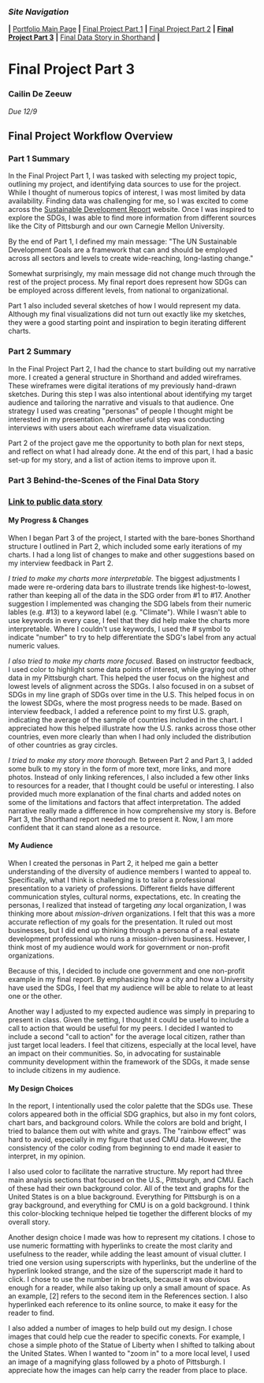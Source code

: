 ### *Site Navigation*
**|**  [Portfolio Main Page](/README.md)  **|**  [Final Project Part 1](/final_part1.md)  **|**  [Final Project Part 2](/final_part2.md)  **|**  **[Final Project Part 3](/final_part3.md)**  **|**  [Final Data Story in Shorthand](https://carnegiemellon.shorthandstories.com/local-action-for-global-impact/index.html)  **|**

# Final Project Part 3
### Cailin De Zeeuw
*Due 12/9*

## Final Project Workflow Overview

### Part 1 Summary
In the Final Project Part 1, I was tasked with selecting my project topic, outlining my project, and identifying data sources to use for the project. While I thought of numerous topics of interest, I was most limited by data availability. Finding data was challenging for me, so I was excited to come across the [Sustainable Development Report](https://dashboards.sdgindex.org/downloads) website. Once I was inspired to explore the SDGs, I was able to find more information from different sources like the City of Pittsburgh and our own Carnegie Mellon University. 

By the end of Part 1, I defined my main message: "The UN Sustainable Development Goals are a framework that can and should be employed across all sectors and levels to create wide-reaching, long-lasting change." 

Somewhat surprisingly, my main message did not change much through the rest of the project process. My final report does represent how SDGs can be employed across different levels, from national to organizational. 

Part 1 also included several sketches of how I would represent my data. Although my final visualizations did not turn out exactly like my sketches, they were a good starting point and inspiration to begin iterating different charts.

### Part 2 Summary
In the Final Project Part 2, I had the chance to start building out my narrative more. I created a general structure in Shorthand and added wireframes. These wireframes were digital iterations of my previously hand-drawn sketches. During this step I was also intentional about identifying my target audience and tailoring the narrative and visuals to that audience. One strategy I used was creating "personas" of people I thought might be interested in my presentation. Another useful step was conducting interviews with users about each wireframe data visualization.

Part 2 of the project gave me the opportunity to both plan for next steps, and reflect on what I had already done. At the end of this part, I had a basic set-up for my story, and a list of action items to improve upon it. 

### Part 3 Behind-the-Scenes of the Final Data Story
### [Link to public data story](https://carnegiemellon.shorthandstories.com/local-action-for-global-impact/index.html)

#### My Progress & Changes
When I began Part 3 of the project, I started with the bare-bones Shorthand structure I outlined in Part 2, which included some early iterations of my charts. I had a long list of changes to make and other suggestions based on my interview feedback in Part 2. 

_I tried to make my charts more interpretable._ The biggest adjustments I made were re-ordering data bars to illustrate trends like highest-to-lowest, rather than keeping all of the data in the SDG order from #1 to #17. Another suggestion I implemented was changing the SDG labels from their numeric lables (e.g. #13) to a keyword label (e.g. "Climate"). While I wasn't able to use keywords in every case, I feel that they did help make the charts more interpretable. Where I couldn't use keywords, I used the # symbol to indicate "number" to try to help differentiate the SDG's label from any actual numeric values. 

_I also tried to make my charts more focused._ Based on instructor feedback, I used color to highlight some data points of interest, while graying out other data in my Pittsburgh chart. This helped the user focus on the highest and lowest levels of alignment across the SDGs. I also focused in on a subset of SDGs in my line graph of SDGs over time in the U.S. This helped focus in on the lowest SDGs, where the most progress needs to be made. Based on interview feedback, I added a reference point to my first U.S. graph, indicating the average of the sample of countries included in the chart. I appreciated how this helped illustrate how the U.S. ranks across those other countries, even more clearly than when I had only included the distribution of other countries as gray circles.  

_I tried to make my story more thorough._ Between Part 2 and Part 3, I added some bulk to my story in the form of more text, more links, and more photos. Instead of only linking references, I also included a few other links to resources for a reader, that I thought could be useful or interesting. I also provided much more explanation of the final charts and added notes on some of the limitations and factors that affect interpretation. The added narrative really made a difference in how comprehensive my story is. Before Part 3, the Shorthand report needed me to present it. Now, I am more confident that it can stand alone as a resource. 

#### My Audience
When I created the personas in Part 2, it helped me gain a better understanding of the diversity of audience members I wanted to appeal to. Specifically, what I think is challenging is to tailor a professional presentation to a variety of professions. Different fields have different communication styles, cultural norms, expectations, etc. In creating the personas, I realized that instead of targeting _any_ local organization, I was thinking more about _mission-driven_ organizations. I felt that this was a more accurate reflection of my goals for the presentation. It ruled out most businesses, but I did end up thinking through a persona of a real estate development professional who runs a mission-driven business. However, I think most of my audience would work for government or non-profit organizations. 

Because of this, I decided to include one government and one non-profit example in my final report. By emphasizing how a city and how a University have used the SDGs, I feel that my audience will be able to relate to at least one or the other. 

Another way I adjusted to my expected audience was simply in preparing to present in class. Given the setting, I thought it could be useful to include a call to action that would be useful for my peers. I decided I wanted to include a second "call to action" for the average local citizen, rather than just target local leaders. I feel that citizens, especially at the local level, have an impact on their communities. So, in advocating for sustainable community development within the framework of the SDGs, it made sense to include citizens in my audience. 

#### My Design Choices 

In the report, I intentionally used the color palette that the SDGs use. These colors appeared both in the official SDG graphics, but also in my font colors, chart bars, and background colors. While the colors are bold and bright, I tried to balance them out with white and grays. The "rainbow effect" was hard to avoid, especially in my figure that used CMU data. However, the consistency of the color coding from beginning to end made it easier to interpret, in my opinion. 

I also used color to facilitate the narrative structure. My report had three main analysis sections that focused on the U.S., Pittsburgh, and CMU. Each of these had their own background color. All of the text and graphs for the United States is on a blue background. Everything for Pittsburgh is on a gray background, and everything for CMU is on a gold background. I think this color-blocking technique helped tie together the different blocks of my overall story. 

Another design choice I made was how to represent my citations. I chose to use numeric formatting with hyperlinks to create the most clarity and usefulness to the reader, while adding the least amount of visual clutter. I tried one version using superscripts with hyperlinks, but the underline of the hyperlink looked strange, and the size of the superscript made it hard to click. I chose to use the number in brackets, because it was obvious enough for a reader, while also taking up only a small amount of space. As an example, [2] refers to the second item in the References section. I also hyperlinked each reference to its online source, to make it easy for the reader to find. 

I also added a number of images to help build out my design. I chose images that could help cue the reader to specific conexts. For example, I chose a simple photo of the Statue of Liberty when I shifted to talking about the United States. When I wanted to "zoom in" to a more local level, I used an image of a magnifying glass followed by a photo of Pittsburgh. I appreciate how the images can help carry the reader from place to place. 
